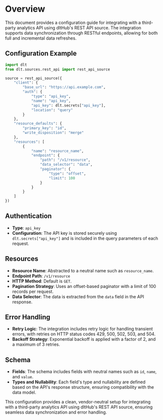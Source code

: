 # Overview

This document provides a configuration guide for integrating with a third-party analytics API using dltHub's REST API source. The integration supports data synchronization through RESTful endpoints, allowing for both full and incremental data refreshes.

## Configuration Example

```python
import dlt
from dlt.sources.rest_api import rest_api_source

source = rest_api_source({
    "client": {
        "base_url": "https://api.example.com",
        "auth": {
            "type": "api_key",
            "name": "api_key",
            "api_key": dlt.secrets["api_key"],
            "location": "query"
        }
    },
    "resource_defaults": {
        "primary_key": "id",
        "write_disposition": "merge"
    },
    "resources": [
        {
            "name": "resource_name",
            "endpoint": {
                "path": "/v1/resource",
                "data_selector": "data",
                "paginator": {
                    "type": "offset",
                    "limit": 100
                }
            }
        }
    ]
})
```

## Authentication

- **Type**: `api_key`
- **Configuration**: The API key is stored securely using `dlt.secrets["api_key"]` and is included in the query parameters of each request.

## Resources

- **Resource Name**: Abstracted to a neutral name such as `resource_name`.
- **Endpoint Path**: `/v1/resource`
- **HTTP Method**: Default is `GET`.
- **Pagination Strategy**: Uses an offset-based paginator with a limit of 100 records per request.
- **Data Selector**: The data is extracted from the `data` field in the API response.

## Error Handling

- **Retry Logic**: The integration includes retry logic for handling transient errors, with retries on HTTP status codes 429, 500, 502, 503, and 504.
- **Backoff Strategy**: Exponential backoff is applied with a factor of 2, and a maximum of 3 retries.

## Schema

- **Fields**: The schema includes fields with neutral names such as `id`, `name`, and `value`.
- **Types and Nullability**: Each field's type and nullability are defined based on the API's response structure, ensuring compatibility with the data model.

This configuration provides a clean, vendor-neutral setup for integrating with a third-party analytics API using dltHub's REST API source, ensuring seamless data synchronization and error handling.